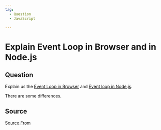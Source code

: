 ```yaml
---
tag:
  - Question
  - JavaScript

---
```

  
# Explain Event Loop in Browser and in Node.js

## Question
Explain us the [Event Loop in Browser](https://javascript.info/event-loop) and [Event loop in Node.js](https://nodejs.org/en/docs/guides/event-loop-timers-and-nexttick/).

There are some differences.




##  Source
[Source From](https://bigfrontend.dev/question/Explain-Event-Loop-in-Browser-and-in-Nodejs)

  